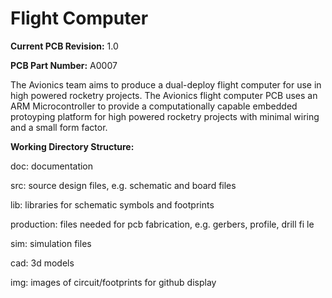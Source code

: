 <h1>Flight Computer</h1>

<p><b>Current PCB Revision:</b> 1.0</p>
<p><b>PCB Part Number:</b> A0007</p>

<p>The Avionics team aims to produce a dual-deploy flight computer 
 for use in high powered rocketry projects. The Avionics
flight computer PCB uses an ARM Microcontroller to provide a 
computationally capable embedded protoyping 
platform for high powered rocketry projects with minimal wiring and a small
 form factor.</p>

<b>Working Directory Structure:</b>
 
 <p>
doc: documentation
    
src: source design files, e.g. schematic and board files
 
lib: libraries for schematic symbols and footprints
 
production: files needed for pcb fabrication, e.g. gerbers, profile, drill fi    le
 
 sim: simulation files 
  
 cad: 3d models
   
 img: images of circuit/footprints for github display 
 </p>

